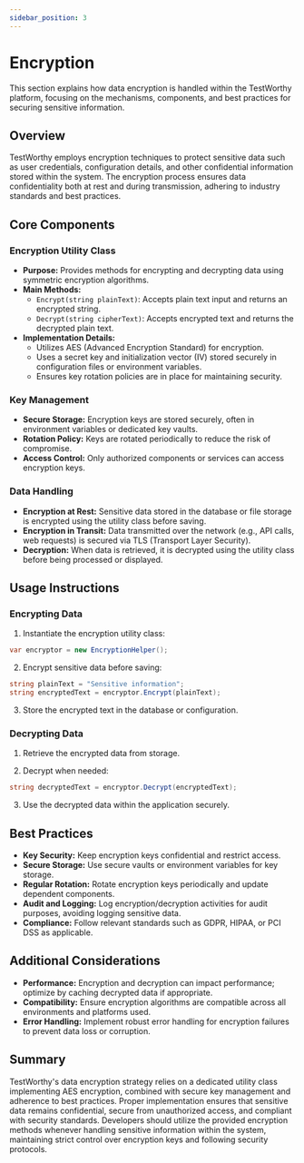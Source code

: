 ```yaml
---
sidebar_position: 3
---
```


# Encryption

This section explains how data encryption is handled within the TestWorthy platform, focusing on the mechanisms, components, and best practices for securing sensitive information.

## Overview

TestWorthy employs encryption techniques to protect sensitive data such as user credentials, configuration details, and other confidential information stored within the system. The encryption process ensures data confidentiality both at rest and during transmission, adhering to industry standards and best practices.

## Core Components

### Encryption Utility Class

- **Purpose:** Provides methods for encrypting and decrypting data using symmetric encryption algorithms.
- **Main Methods:**
  - `Encrypt(string plainText)`: Accepts plain text input and returns an encrypted string.
  - `Decrypt(string cipherText)`: Accepts encrypted text and returns the decrypted plain text.
- **Implementation Details:**
  - Utilizes AES (Advanced Encryption Standard) for encryption.
  - Uses a secret key and initialization vector (IV) stored securely in configuration files or environment variables.
  - Ensures key rotation policies are in place for maintaining security.

### Key Management

- **Secure Storage:** Encryption keys are stored securely, often in environment variables or dedicated key vaults.
- **Rotation Policy:** Keys are rotated periodically to reduce the risk of compromise.
- **Access Control:** Only authorized components or services can access encryption keys.

### Data Handling

- **Encryption at Rest:** Sensitive data stored in the database or file storage is encrypted using the utility class before saving.
- **Encryption in Transit:** Data transmitted over the network (e.g., API calls, web requests) is secured via TLS (Transport Layer Security).
- **Decryption:** When data is retrieved, it is decrypted using the utility class before being processed or displayed.

## Usage Instructions

### Encrypting Data

1. Instantiate the encryption utility class:

```csharp
var encryptor = new EncryptionHelper();
```

2. Encrypt sensitive data before saving:

```csharp
string plainText = "Sensitive information";
string encryptedText = encryptor.Encrypt(plainText);
```

3. Store the encrypted text in the database or configuration.

### Decrypting Data

1. Retrieve the encrypted data from storage.

2. Decrypt when needed:

```csharp
string decryptedText = encryptor.Decrypt(encryptedText);
```

3. Use the decrypted data within the application securely.

## Best Practices

- **Key Security:** Keep encryption keys confidential and restrict access.
- **Secure Storage:** Use secure vaults or environment variables for key storage.
- **Regular Rotation:** Rotate encryption keys periodically and update dependent components.
- **Audit and Logging:** Log encryption/decryption activities for audit purposes, avoiding logging sensitive data.
- **Compliance:** Follow relevant standards such as GDPR, HIPAA, or PCI DSS as applicable.

## Additional Considerations

- **Performance:** Encryption and decryption can impact performance; optimize by caching decrypted data if appropriate.
- **Compatibility:** Ensure encryption algorithms are compatible across all environments and platforms used.
- **Error Handling:** Implement robust error handling for encryption failures to prevent data loss or corruption.

## Summary

TestWorthy's data encryption strategy relies on a dedicated utility class implementing AES encryption, combined with secure key management and adherence to best practices. Proper implementation ensures that sensitive data remains confidential, secure from unauthorized access, and compliant with security standards. Developers should utilize the provided encryption methods whenever handling sensitive information within the system, maintaining strict control over encryption keys and following security protocols.